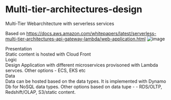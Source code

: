 # Multi-tier-architectures-design
Multi-Tier Webarchitecture with serverless services

Based on https://docs.aws.amazon.com/whitepapers/latest/serverless-multi-tier-architectures-api-gateway-lambda/web-application.html
![image](https://github.com/venkatabinary/Multi-tier-architectures-design/assets/96198186/b69f54f6-5fcf-46ee-b986-a889282ce781)

Presentation <br>
Static content is hosted with Cloud Front <br>
Logic <br>
Design Application with different microservices provisoned with Lambda servces. Other options - ECS, EKS etc <br>
Data <br>
Data can be hosted based on the data types. It is implemented with Dynamo Db for NoSQL data types.
Other options based on data tupe - - RDS/OLTP, Redshift/OLAP, S3/static content. 
